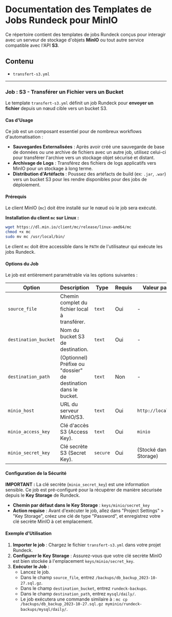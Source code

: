 # Documentation des Templates de Jobs Rundeck pour MinIO

Ce répertoire contient des templates de jobs Rundeck conçus pour interagir avec un serveur de stockage d'objets **MinIO** ou tout autre service compatible avec l'API **S3**.

## Contenu

- `transfert-s3.yml`

---

### Job : S3 - Transférer un Fichier vers un Bucket

Le template `transfert-s3.yml` définit un job Rundeck pour **envoyer un fichier** depuis un nœud cible vers un bucket S3.

#### Cas d'Usage

Ce job est un composant essentiel pour de nombreux workflows d'automatisation :
- **Sauvegardes Externalisées** : Après avoir créé une sauvegarde de base de données ou une archive de fichiers avec un autre job, utilisez celui-ci pour transférer l'archive vers un stockage objet sécurisé et distant.
- **Archivage de Logs** : Transférez des fichiers de logs applicatifs vers MinIO pour un stockage à long terme.
- **Distribution d'Artéfacts** : Poussez des artéfacts de build (ex: `.jar`, `.war`) vers un bucket S3 pour les rendre disponibles pour des jobs de déploiement.

#### Prérequis

Le client MinIO (`mc`) doit être installé sur le nœud où le job sera exécuté.

**Installation du client `mc` sur Linux :**
```bash
wget https://dl.min.io/client/mc/release/linux-amd64/mc
chmod +x mc
sudo mv mc /usr/local/bin/
```
Le client `mc` doit être accessible dans le `PATH` de l'utilisateur qui exécute les jobs Rundeck.

#### Options du Job

Le job est entièrement paramétrable via les options suivantes :

| Option                | Description                                                          | Type          | Requis | Valeur par Défaut          |
|-----------------------|----------------------------------------------------------------------|---------------|--------|----------------------------|
| `source_file`         | Chemin complet du fichier local à transférer.                        | `text`        | Oui    | -                          |
| `destination_bucket`  | Nom du bucket S3 de destination.                                     | `text`        | Oui    | -                          |
| `destination_path`    | (Optionnel) Préfixe ou "dossier" de destination dans le bucket.       | `text`        | Non    | -                          |
| `minio_host`          | URL du serveur MinIO/S3.                                             | `text`        | Oui    | `http://localhost:9000`    |
| `minio_access_key`    | Clé d'accès S3 (Access Key).                                         | `text`        | Oui    | `minio`                    |
| `minio_secret_key`    | Clé secrète S3 (Secret Key).                                         | `secure`      | Oui    | (Stocké dans Key Storage)  |

#### Configuration de la Sécurité

**IMPORTANT :** La clé secrète (`minio_secret_key`) est une information sensible. Ce job est pré-configuré pour la récupérer de manière sécurisée depuis le **Key Storage** de Rundeck.

- **Chemin par défaut dans le Key Storage** : `keys/minio/secret_key`
- **Action requise** : Avant d'exécuter le job, allez dans "Project Settings" > "Key Storage", créez une clé de type "Password", et enregistrez votre clé secrète MinIO à cet emplacement.

#### Exemple d'Utilisation

1.  **Importer le job** : Chargez le fichier `transfert-s3.yml` dans votre projet Rundeck.
2.  **Configurer le Key Storage** : Assurez-vous que votre clé secrète MinIO est bien stockée à l'emplacement `keys/minio/secret_key`.
3.  **Exécuter le Job** :
    - Lancez le job.
    - Dans le champ `source_file`, entrez `/backups/db_backup_2023-10-27.sql.gz`.
    - Dans le champ `destination_bucket`, entrez `rundeck-backups`.
    - Dans le champ `destination_path`, entrez `mysql/daily/`.
    - Le job exécutera une commande similaire à : `mc cp /backups/db_backup_2023-10-27.sql.gz myminio/rundeck-backups/mysql/daily/`.